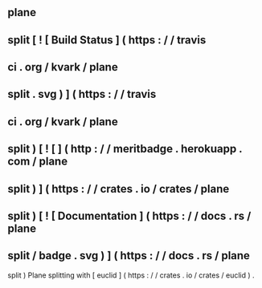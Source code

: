 #
plane
-
split
[
!
[
Build
Status
]
(
https
:
/
/
travis
-
ci
.
org
/
kvark
/
plane
-
split
.
svg
)
]
(
https
:
/
/
travis
-
ci
.
org
/
kvark
/
plane
-
split
)
[
!
[
]
(
http
:
/
/
meritbadge
.
herokuapp
.
com
/
plane
-
split
)
]
(
https
:
/
/
crates
.
io
/
crates
/
plane
-
split
)
[
!
[
Documentation
]
(
https
:
/
/
docs
.
rs
/
plane
-
split
/
badge
.
svg
)
]
(
https
:
/
/
docs
.
rs
/
plane
-
split
)
Plane
splitting
with
[
euclid
]
(
https
:
/
/
crates
.
io
/
crates
/
euclid
)
.

